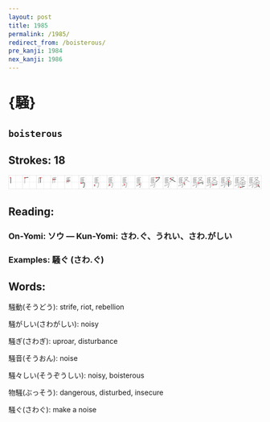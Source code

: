 ```yaml
---
layout: post
title: 1985
permalink: /1985/
redirect_from: /boisterous/
pre_kanji: 1984
nex_kanji: 1986
---
```


# {騒}

## `boisterous`

## Strokes: 18

<div class="stroke"><img src="../images/E9A892.png" /></div>

## Reading:

### On-Yomi: ソウ &mdash; Kun-Yomi: さわ.ぐ、うれい、さわ.がしい

### Examples: 騒ぐ (さわ.ぐ)

## Words:

騒動(そうどう): strife, riot, rebellion

騒がしい(さわがしい): noisy

騒ぎ(さわぎ): uproar, disturbance

騒音(そうおん): noise

騒々しい(そうぞうしい): noisy, boisterous

物騒(ぶっそう): dangerous, disturbed, insecure

騒ぐ(さわぐ): make a noise
